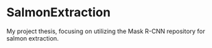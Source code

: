 # SalmonExtraction
My project thesis, focusing on utilizing the Mask R-CNN repository for salmon extraction. 
